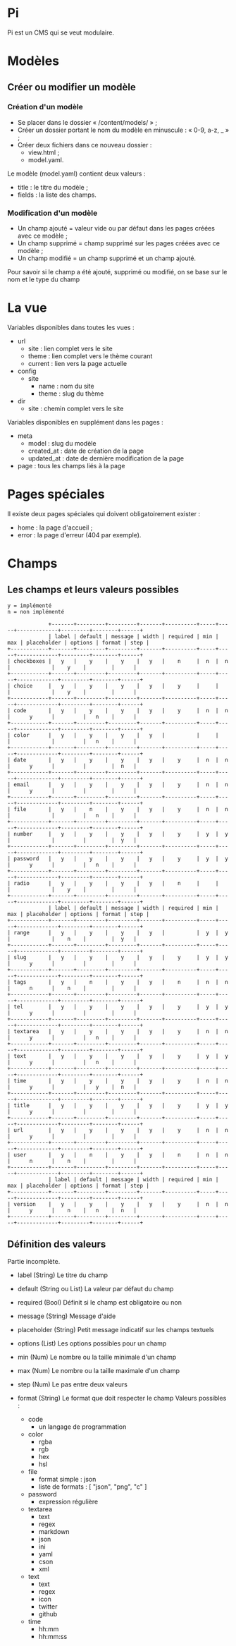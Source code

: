 # Pi

Pi est un CMS qui se veut modulaire.

# Modèles

## Créer ou modifier un modèle

### Création d'un modèle

- Se placer dans le dossier « /content/models/ » ;
- Créer un dossier portant le nom du modèle en minuscule : « 0-9, a-z, _ » ;
- Créer deux fichiers dans ce nouveau dossier :
  - view.html ;
  - model.yaml.

Le modèle (model.yaml) contient deux valeurs :
- title : le titre du modèle ;
- fields : la liste des champs.

### Modification d'un modèle

- Un champ ajouté = valeur vide ou par défaut dans les pages créées avec ce
  modèle ;
- Un champ supprimé = champ supprimé sur les pages créées avec ce modèle ;
- Un champ modifié = un champ supprimé et un champ ajouté.

Pour savoir si le champ a été ajouté, supprimé ou modifié, on se base sur le nom
et le type du champ

# La vue

Variables disponibles dans toutes les vues :

- url
  - site : lien complet vers le site
  - theme : lien complet vers le thème courant
  - current : lien vers la page actuelle
- config
  - site
    - name : nom du site
    - theme : slug du thème
- dir
  - site : chemin complet vers le site

Variables disponibles en supplément dans les pages :

- meta
  - model : slug du modèle
  - created_at : date de création de la page
  - updated_at : date de dernière modification de la page
- page : tous les champs liés à la page

# Pages spéciales

Il existe deux pages spéciales qui doivent obligatoirement exister :

- home : la page d'accueil ;
- error : la page d'erreur (404 par exemple).

# Champs

## Les champs et leurs valeurs possibles

    y = implémenté
    n = non implémenté

                 +-------+---------+---------+-------+----------+-----+-----+-------------+---------+--------+------+
                 | label | default | message | width | required | min | max | placeholder | options | format | step |
    +------------+-------+---------+---------+-------+----------+-----+-----+-------------+---------+--------+------+
    | checkboxes |   y   |    y    |    y    |   y   |    n     |  n  |  n  |             |    y    |        |      |
    +------------+-------+---------+---------+-------+----------+-----+-----+-------------+---------+--------+------+
    | choice     |   y   |    y    |    y    |   y   |    y     |     |     |             |    y    |        |      |
    +------------+-------+---------+---------+-------+----------+-----+-----+-------------+---------+--------+------+
    | code       |   y   |    y    |    y    |   y   |    y     |  n  |  n  |      y      |         |   n    |      |
    +------------+-------+---------+---------+-------+----------+-----+-----+-------------+---------+--------+------+
    | color      |   y   |    y    |    y    |   y   |          |     |     |             |         |   n    |      |
    +------------+-------+---------+---------+-------+----------+-----+-----+-------------+---------+--------+------+
    | date       |   y   |    y    |    y    |   y   |    y     |  n  |  n  |      y      |         |        |  n   |
    +------------+-------+---------+---------+-------+----------+-----+-----+-------------+---------+--------+------+
    | email      |   y   |    y    |    y    |   y   |    y     |  n  |  n  |      y      |         |        |      |
    +------------+-------+---------+---------+-------+----------+-----+-----+-------------+---------+--------+------+
    | file       |   y   |    n    |    y    |   y   |    y     |  n  |  n  |             |         |   n    |      |
    +------------+-------+---------+---------+-------+----------+-----+-----+-------------+---------+--------+------+
    | number     |   y   |    y    |    y    |   y   |    y     |  y  |  y  |             |         |        |  y   |
    +------------+-------+---------+---------+-------+----------+-----+-----+-------------+---------+--------+------+
    | password   |   y   |    y    |    y    |   y   |    y     |  y  |  y  |      y      |         |   n    |      |
    +------------+-------+---------+---------+-------+----------+-----+-----+-------------+---------+--------+------+
    | radio      |   y   |    y    |    y    |   y   |    n     |     |     |             |    y    |        |      |
    +------------+-------+---------+---------+-------+----------+-----+-----+-------------+---------+--------+------+
                 | label | default | message | width | required | min | max | placeholder | options | format | step |
    +------------+-------+---------+---------+-------+----------+-----+-----+-------------+---------+--------+------+
    | range      |   y   |    y    |    y    |   y   |          |  y  |  y  |             |    n    |        |  y   |
    +------------+-------+---------+---------+-------+----------+-----+-----+-------------+---------+--------+------+
    | slug       |   y   |    y    |    y    |   y   |    y     |  y  |  y  |      y      |         |        |      |
    +------------+-------+---------+---------+-------+----------+-----+-----+-------------+---------+--------+------+
    | tags       |   y   |    n    |    y    |   y   |    n     |  n  |  n  |      n      |    n    |        |      |
    +------------+-------+---------+---------+-------+----------+-----+-----+-------------+---------+--------+------+
    | tel        |   y   |    y    |    y    |   y   |    y     |  y  |  y  |      y      |         |        |      |
    +------------+-------+---------+---------+-------+----------+-----+-----+-------------+---------+--------+------+
    | textarea   |   y   |    y    |    y    |   y   |    y     |  n  |  n  |      y      |         |   n    |      |
    +------------+-------+---------+---------+-------+----------+-----+-----+-------------+---------+--------+------+
    | text       |   y   |    y    |    y    |   y   |    y     |  y  |  y  |      y      |         |   n    |      |
    +------------+-------+---------+---------+-------+----------+-----+-----+-------------+---------+--------+------+
    | time       |   y   |    y    |    y    |   y   |    y     |  n  |  n  |      y      |         |   y    |  n   |
    +------------+-------+---------+---------+-------+----------+-----+-----+-------------+---------+--------+------+
    | title      |   y   |    y    |    y    |   y   |    y     |  y  |  y  |      y      |         |        |      |
    +------------+-------+---------+---------+-------+----------+-----+-----+-------------+---------+--------+------+
    | url        |   y   |    y    |    y    |   y   |    y     |  n  |  n  |      y      |         |        |      |
    +------------+-------+---------+---------+-------+----------+-----+-----+-------------+---------+--------+------+
    | user       |   y   |    n    |    y    |   y   |    n     |  n  |  n  |      n      |    n    |        |      |
    +------------+-------+---------+---------+-------+----------+-----+-----+-------------+---------+--------+------+
                 | label | default | message | width | required | min | max | placeholder | options | format | step |
    +------------+-------+---------+---------+-------+----------+-----+-----+-------------+---------+--------+------+
    | version    |   y   |    y    |    y    |   y   |    y     |  n  |  n  |      y      |    n    |   n    |  n   |
    +------------+-------+---------+---------+-------+----------+-----+-----+-------------+---------+--------+------+

## Définition des valeurs

Partie incomplète.

- label (String)
  Le titre du champ

- default (String ou List)
  La valeur par défaut du champ

- required (Bool)
  Définit si le champ est obligatoire ou non

- message (String)
  Message d'aide

- placeholder (String)
  Petit message indicatif sur les champs textuels

- options (List)
  Les options possibles pour un champ

- min (Num)
  Le nombre ou la taille minimale d'un champ

- max (Num)
  Le nombre ou la taille maximale d'un champ

- step (Num)
  Le pas entre deux valeurs

- format (String)
  Le format que doit respecter le champ
  Valeurs possibles :
  - code
    - un langage de programmation
  - color
    - rgba
    - rgb
    - hex
    - hsl
  - file
    - format simple : json
    - liste de formats : [ "json", "png", "c" ]
  - password
    - expression régulière
  - textarea
    - text
    - regex
    - markdown
    - json
    - ini
    - yaml
    - cson
    - xml
  - text
    - text
    - regex
    - icon
    - twitter
    - github
  - time
    - hh:mm
    - hh:mm:ss
